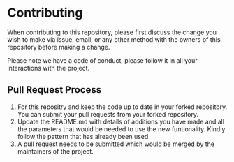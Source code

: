 # Contributing

When contributing to this repository, please first discuss the change you wish to make via issue,
email, or any other method with the owners of this repository before making a change. 

Please note we have a code of conduct, please follow it in all your interactions with the project.

## Pull Request Process

1. For this repositry and keep the code up to date in your forked repository. You can submit your pull requests from your forked repository.
2. Update the README.md with details of additions you have made and all the parameters that would be needed to use the new funtionality. Kindly follow the pattern that has already been used.
3. A pull request needs to be submitted which would be merged by the maintainers of the project.